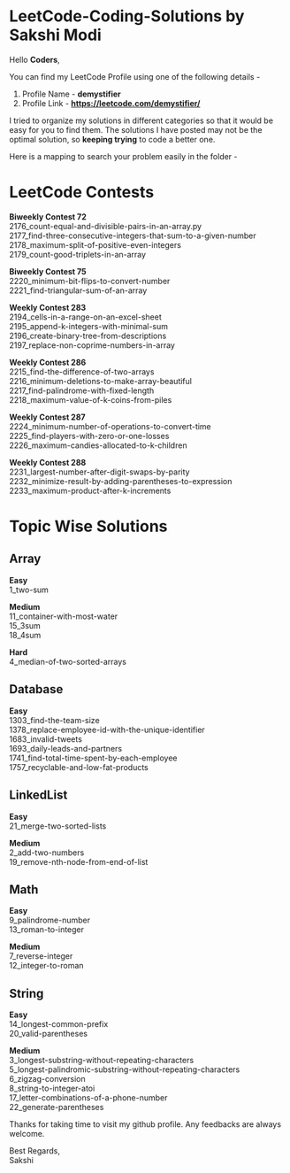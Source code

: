 # LeetCode-Coding-Solutions by Sakshi Modi

Hello **Coders**,

You can find my LeetCode Profile using one of the following details - 
1) Profile Name - **demystifier**
2) Profile Link - **https://leetcode.com/demystifier/**

I tried to organize my solutions in different categories so that it would be easy for you to find them. The solutions I have posted may not be the optimal solution, so **keeping trying** to code a better one. 

Here is a mapping to search your problem easily in the folder -

# **LeetCode Contests**

**Biweekly Contest 72**<br>
	2176_count-equal-and-divisible-pairs-in-an-array.py<br>
	2177_find-three-consecutive-integers-that-sum-to-a-given-number<br>
	2178_maximum-split-of-positive-even-integers<br>
	2179_count-good-triplets-in-an-array<br>
	
**Biweekly Contest 75**<br>
	2220_minimum-bit-flips-to-convert-number<br>
	2221_find-triangular-sum-of-an-array<br>

**Weekly Contest 283**<br>
	2194_cells-in-a-range-on-an-excel-sheet<br>
	2195_append-k-integers-with-minimal-sum<br>
	2196_create-binary-tree-from-descriptions<br>
	2197_replace-non-coprime-numbers-in-array<br>

**Weekly Contest 286**<br>
	2215_find-the-difference-of-two-arrays<br>
	2216_minimum-deletions-to-make-array-beautiful<br>
	2217_find-palindrome-with-fixed-length<br>
	2218_maximum-value-of-k-coins-from-piles<br>

**Weekly Contest 287**<br>
	2224_minimum-number-of-operations-to-convert-time<br>
	2225_find-players-with-zero-or-one-losses<br>
	2226_maximum-candies-allocated-to-k-children<br>

**Weekly Contest 288**<br>
	2231_largest-number-after-digit-swaps-by-parity<br>
	2232_minimize-result-by-adding-parentheses-to-expression<br>
	2233_maximum-product-after-k-increments<br>
	
# **Topic Wise Solutions**

## **Array**<br>

**Easy**<br>
	1_two-sum<br>
	
**Medium**<br>
	11_container-with-most-water<br>
	15_3sum<br>
	18_4sum<br>
	
**Hard**<br>
	4_median-of-two-sorted-arrays<br>

## **Database**<br>

**Easy**<br>
	1303_find-the-team-size<br>
	1378_replace-employee-id-with-the-unique-identifier<br>
	1683_invalid-tweets<br>
	1693_daily-leads-and-partners<br>
	1741_find-total-time-spent-by-each-employee<br>
	1757_recyclable-and-low-fat-products<br>
	
## **LinkedList**<br>

**Easy**<br>
	21_merge-two-sorted-lists<br>

**Medium**<br>
	2_add-two-numbers<br>
	19_remove-nth-node-from-end-of-list<br>

## **Math**<br>

**Easy**<br>
	9_palindrome-number<br>
	13_roman-to-integer<br>
	
**Medium**<br>
	7_reverse-integer<br>
	12_integer-to-roman<br>

## **String**<br>

**Easy**<br>
	14_longest-common-prefix<br>
	20_valid-parentheses<br>
	
**Medium**<br>
	3_longest-substring-without-repeating-characters<br>
	5_longest-palindromic-substring-without-repeating-characters<br>
	6_zigzag-conversion<br>
	8_string-to-integer-atoi<br>
	17_letter-combinations-of-a-phone-number<br>
	22_generate-parentheses<br>
	

Thanks for taking time to visit my github profile. Any feedbacks are always welcome.

Best Regards,<br>Sakshi
